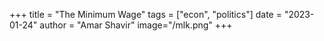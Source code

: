 +++
title = "The Minimum Wage"
tags = ["econ", "politics"]
date = "2023-01-24"
author = "Amar Shavir"
image="/mlk.png"
+++
